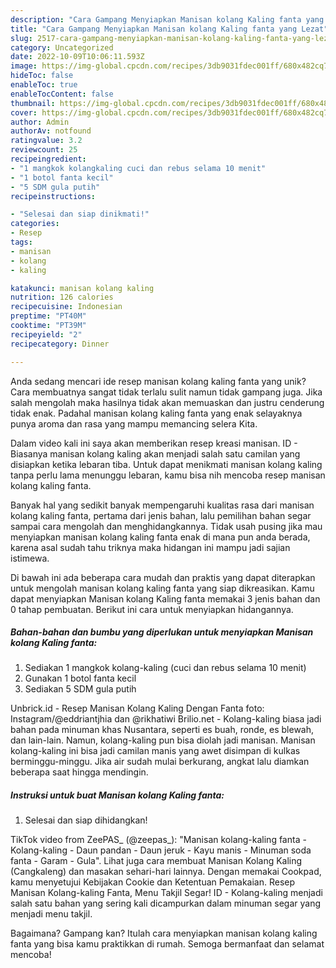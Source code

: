```yaml
---
description: "Cara Gampang Menyiapkan Manisan kolang Kaling fanta yang Lezat"
title: "Cara Gampang Menyiapkan Manisan kolang Kaling fanta yang Lezat"
slug: 2517-cara-gampang-menyiapkan-manisan-kolang-kaling-fanta-yang-lezat
category: Uncategorized
date: 2022-10-09T10:06:11.593Z
image: https://img-global.cpcdn.com/recipes/3db9031fdec001ff/680x482cq70/manisan-kolang-kaling-fanta-foto-resep-utama.jpg
hideToc: false
enableToc: true
enableTocContent: false
thumbnail: https://img-global.cpcdn.com/recipes/3db9031fdec001ff/680x482cq70/manisan-kolang-kaling-fanta-foto-resep-utama.jpg
cover: https://img-global.cpcdn.com/recipes/3db9031fdec001ff/680x482cq70/manisan-kolang-kaling-fanta-foto-resep-utama.jpg
author: Admin
authorAv: notfound
ratingvalue: 3.2
reviewcount: 25
recipeingredient:
- "1 mangkok kolangkaling cuci dan rebus selama 10 menit"
- "1 botol fanta kecil"
- "5 SDM gula putih"
recipeinstructions:

- "Selesai dan siap dinikmati!"
categories:
- Resep
tags:
- manisan
- kolang
- kaling

katakunci: manisan kolang kaling 
nutrition: 126 calories
recipecuisine: Indonesian
preptime: "PT40M"
cooktime: "PT39M"
recipeyield: "2"
recipecategory: Dinner

---
```





Anda sedang mencari ide resep manisan kolang kaling fanta yang unik? Cara membuatnya sangat tidak terlalu sulit namun tidak gampang juga. Jika salah mengolah maka hasilnya tidak akan memuaskan dan justru cenderung tidak enak. Padahal manisan kolang kaling fanta yang enak selayaknya punya aroma dan rasa yang mampu memancing selera Kita.





Dalam video kali ini saya akan memberikan resep kreasi manisan. ID - Biasanya manisan kolang kaling akan menjadi salah satu camilan yang disiapkan ketika lebaran tiba. Untuk dapat menikmati manisan kolang kaling tanpa perlu lama menunggu lebaran, kamu bisa nih mencoba resep manisan kolang kaling fanta.

Banyak hal yang sedikit banyak mempengaruhi kualitas rasa dari manisan kolang kaling fanta, pertama dari jenis bahan, lalu pemilihan bahan segar sampai cara mengolah dan menghidangkannya. Tidak usah pusing jika mau menyiapkan manisan kolang kaling fanta enak di mana pun anda berada, karena asal sudah tahu triknya maka hidangan ini mampu jadi sajian istimewa.






Di bawah ini ada beberapa cara mudah dan praktis yang dapat diterapkan untuk mengolah manisan kolang kaling fanta yang siap dikreasikan. Kamu dapat menyiapkan Manisan kolang Kaling fanta memakai 3 jenis bahan dan 0 tahap pembuatan. Berikut ini cara untuk menyiapkan hidangannya.

<!--inarticleads1-->

##### Bahan-bahan dan bumbu yang diperlukan untuk menyiapkan Manisan kolang Kaling fanta:

1. Sediakan 1 mangkok kolang-kaling (cuci dan rebus selama 10 menit)
1. Gunakan 1 botol fanta kecil
1. Sediakan 5 SDM gula putih


Unbrick.id - Resep Manisan Kolang Kaling Dengan Fanta foto: Instagram/@eddriantjhia dan @rikhatiwi Brilio.net - Kolang-kaling biasa jadi bahan pada minuman khas Nusantara, seperti es buah, ronde, es blewah, dan lain-lain. Namun, kolang-kaling pun bisa diolah jadi manisan. Manisan kolang-kaling ini bisa jadi camilan manis yang awet disimpan di kulkas berminggu-minggu. Jika air sudah mulai berkurang, angkat lalu diamkan beberapa saat hingga mendingin. 

<!--inarticleads2-->

##### Instruksi untuk buat Manisan kolang Kaling fanta:


1. Selesai dan siap dihidangkan!

TikTok video from ZeePAS_ (@zeepas_): &#34;Manisan kolang-kaling fanta - Kolang-kaling - Daun pandan - Daun jeruk - Kayu manis - Minuman soda fanta - Garam - Gula&#34;. Lihat juga cara membuat Manisan Kolang Kaling (Cangkaleng) dan masakan sehari-hari lainnya. Dengan memakai Cookpad, kamu menyetujui Kebijakan Cookie dan Ketentuan Pemakaian. Resep Manisan Kolang-kaling Fanta, Menu Takjil Segar! ID - Kolang-kaling menjadi salah satu bahan yang sering kali dicampurkan dalam minuman segar yang menjadi menu takjil. 

Bagaimana? Gampang kan? Itulah cara menyiapkan manisan kolang kaling fanta yang bisa kamu praktikkan di rumah. Semoga bermanfaat dan selamat mencoba!

